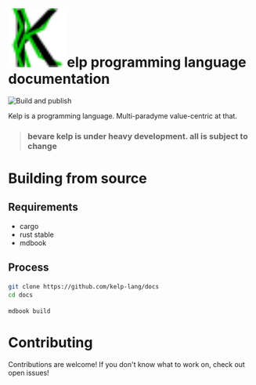 # <img src="https://github.com/kelp-lang/kelp/blob/master/kelp.svg" width=120>elp programming language documentation
![Build and publish](https://github.com/kelp-lang/docs-kelp/workflows/Build%20mdBook%20and%20publish/badge.svg)

Kelp is a programming language. Multi-paradyme value-centric at that.

> ### bevare kelp is under heavy development. all is subject to change

# Building from source
## Requirements
- cargo
- rust stable
- mdbook
## Process
```bash
git clone https://github.com/kelp-lang/docs
cd docs

mdbook build
```

# Contributing
Contributions are welcome! If you don't know what to work on, check out open issues!
